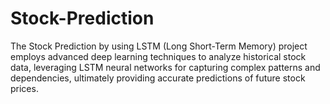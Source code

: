 # Stock-Prediction
The Stock Prediction by using LSTM (Long Short-Term Memory) project employs advanced deep learning techniques to analyze historical stock data, leveraging LSTM neural networks for capturing complex patterns and dependencies, ultimately providing accurate predictions of future stock prices. 
